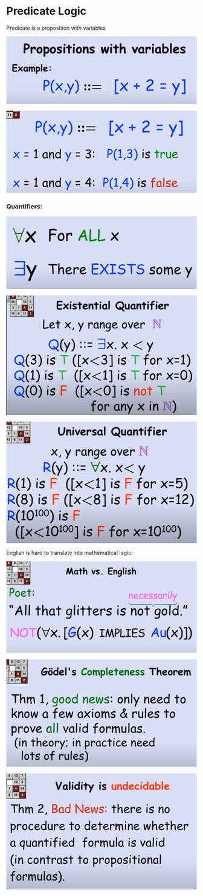 # Predicate Logic

Predicate is a proposition with variables

![](../../../.gitbook/assets/image%20%2876%29.png)

![](../../../.gitbook/assets/image%20%2879%29.png)



### Quantifiers:

![](../../../.gitbook/assets/image%20%2875%29.png)

![](../../../.gitbook/assets/image%20%2858%29.png)

![](../../../.gitbook/assets/image%20%2853%29.png)

English is hard to translate into mathematical logic: 

![](../../../.gitbook/assets/image%20%2860%29.png)

![](../../../.gitbook/assets/image%20%2851%29.png)

![](../../../.gitbook/assets/image%20%2837%29.png)

